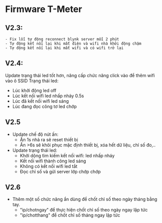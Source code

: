 # Firmware T-Meter
## V2.3: 
	- Fix lỗi tự động reconnect blynk server mỗi 2 phút
	- Tự động kết nối lại khi mất điện và wifi nhà khởi động chậm
	- Tự động kết nối lại khi mất wifi và có wifi trở lại

## V2.4:
Update trạng thái led tốt hơn, nâng cấp chức năng click vào để thêm wifi vào ô SSID
Trạng thái led: 
- Lúc khởi động led off
- Lúc kết nối wifi led nhấp nháy 0.5s
- Lúc đã kết nối wifi led sáng
- Lúc đang đọc công tơ led chớp

## V2.5
- Update chế độ nút ấn:
	+ Ấn 1s nhả ra sẽ reset thiết bị
	+ Ấn >6s sẽ khôi phục mặc định thiết bị, xóa hết dữ liệu, chỉ số đo,..
- Update trạng thái led:
	+ Khởi dộng tìm kiếm kết nối wifi: led nhấp nháy
	+ Kết nối wifi thành công led sáng
	+ Không có kết nối wifi led tắt
	+ Đọc chỉ số và gửi server lớp chớp chớp

## V2.6
- Thêm một số chức năng ẩn dùng để chốt chỉ số theo ngày tháng bằng tay.
	+ "ip/chotngay" để thực hiện chốt chỉ số theo ngày ngay lập tức
	+ "ip/chotthang" để chốt chỉ số tháng ngay lập tức
